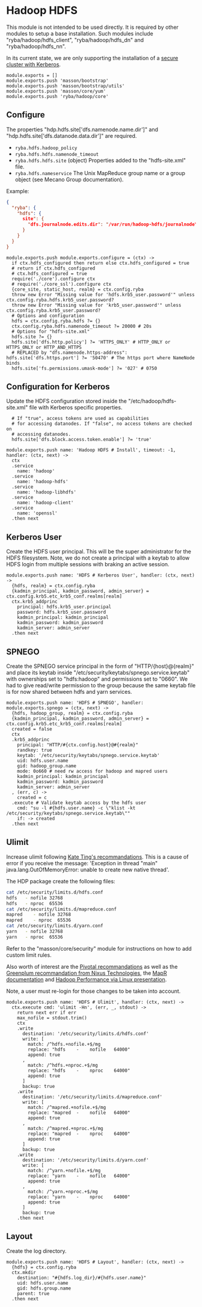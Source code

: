 
# Hadoop HDFS

This module is not intended to be used directly. It is required by other modules to
setup a base installation. Such modules include "ryba/hadoop/hdfs_client",
"ryba/hadoop/hdfs_dn" and "ryba/hadoop/hdfs_nn".

In its current state, we are only supporting the installation of a
[secure cluster with Kerberos][secure].

[secure]: http://hadoop.apache.org/docs/current/hadoop-project-dist/hadoop-common/SecureMode.html

    module.exports = []
    module.exports.push 'masson/bootstrap'
    module.exports.push 'masson/bootstrap/utils'
    module.exports.push 'masson/core/yum'
    module.exports.push 'ryba/hadoop/core'

## Configure

The properties "hdp.hdfs.site['dfs.namenode.name.dir']" and
"hdp.hdfs.site['dfs.datanode.data.dir']" are required.

*   `ryba.hdfs.hadoop_policy`
*   `ryba.hdfs.hdfs.namenode_timeout`
*   `ryba.hdfs.hdfs.site` (object)
    Properties added to the "hdfs-site.xml" file.
*   `ryba.hdfs.nameservice`
    The Unix MapReduce group name or a group object (see Mecano Group documentation).

Example:

```json
{
  "ryba": {
    "hdfs": {
      site": {
        "dfs.journalnode.edits.dir": "/var/run/hadoop-hdfs/journalnode\_edit\_dir"
      }
    }
  }
}
```

    module.exports.push module.exports.configure = (ctx) ->
      if ctx.hdfs_configured then return else ctx.hdfs_configured = true
      # return if ctx.hdfs_configured
      # ctx.hdfs_configured = true
      require('./core').configure ctx
      # require('./core_ssl').configure ctx
      {core_site, static_host, realm} = ctx.config.ryba
      throw new Error "Missing value for 'hdfs.krb5_user.password'" unless ctx.config.ryba.hdfs.krb5_user.password?
      throw new Error "Missing value for 'krb5_user.password'" unless ctx.config.ryba.krb5_user.password?
      # Options and configuration
      hdfs = ctx.config.ryba.hdfs ?= {}
      ctx.config.ryba.hdfs.namenode_timeout ?= 20000 # 20s
      # Options for "hdfs-site.xml"
      hdfs.site ?= {}
      hdfs.site['dfs.http.policy'] ?= 'HTTPS_ONLY' # HTTP_ONLY or HTTPS_ONLY or HTTP_AND_HTTPS
      # REPLACED by "dfs.namenode.https-address": hdfs.site['dfs.https.port'] ?= '50470' # The https port where NameNode binds
      hdfs.site['fs.permissions.umask-mode'] ?= '027' # 0750

## Configuration for Kerberos

Update the HDFS configuration stored inside the "/etc/hadoop/hdfs-site.xml" file
with Kerberos specific properties.

      # If "true", access tokens are used as capabilities
      # for accessing datanodes. If "false", no access tokens are checked on
      # accessing datanodes.
      hdfs.site['dfs.block.access.token.enable'] ?= 'true'

    module.exports.push name: 'Hadoop HDFS # Install', timeout: -1, handler: (ctx, next) ->
      ctx
      .service
        name: 'hadoop'
      .service
        name: 'hadoop-hdfs'
      .service
        name: 'hadoop-libhdfs'
      .service
        name: 'hadoop-client'
      .service
        name: 'openssl'
      .then next

## Kerberos User

Create the HDFS user principal. This will be the super administrator for the HDFS
filesystem. Note, we do not create a principal with a keytab to allow HDFS login
from multiple sessions with braking an active session.

    module.exports.push name: 'HDFS # Kerberos User', handler: (ctx, next) ->
      {hdfs, realm} = ctx.config.ryba
      {kadmin_principal, kadmin_password, admin_server} = ctx.config.krb5.etc_krb5_conf.realms[realm]
      ctx.krb5_addprinc
        principal: hdfs.krb5_user.principal
        password: hdfs.krb5_user.password
        kadmin_principal: kadmin_principal
        kadmin_password: kadmin_password
        kadmin_server: admin_server
      .then next

## SPNEGO

Create the SPNEGO service principal in the form of "HTTP/{host}@{realm}" and place its
keytab inside "/etc/security/keytabs/spnego.service.keytab" with ownerships set to "hdfs:hadoop"
and permissions set to "0660". We had to give read/write permission to the group because the
same keytab file is for now shared between hdfs and yarn services.

    module.exports.push name: 'HDFS # SPNEGO', handler: module.exports.spnego = (ctx, next) ->
      {hdfs, hadoop_group, realm} = ctx.config.ryba
      {kadmin_principal, kadmin_password, admin_server} = ctx.config.krb5.etc_krb5_conf.realms[realm]
      created = false
      ctx
      .krb5_addprinc
        principal: "HTTP/#{ctx.config.host}@#{realm}"
        randkey: true
        keytab: '/etc/security/keytabs/spnego.service.keytab'
        uid: hdfs.user.name
        gid: hadoop_group.name
        mode: 0o660 # need rw access for hadoop and mapred users
        kadmin_principal: kadmin_principal
        kadmin_password: kadmin_password
        kadmin_server: admin_server
      , (err, c) ->
        created = c
      .execute # Validate keytab access by the hdfs user
        cmd: "su -l #{hdfs.user.name} -c \"klist -kt /etc/security/keytabs/spnego.service.keytab\""
        if: -> created
      .then next

## Ulimit

Increase ulimit following [Kate Ting's recommandations][kate]. This is a cause
of error if you receive the message: 'Exception in thread "main" java.lang.OutOfMemoryError: unable to create new native thread'.

The HDP package create the following files:

```bash
cat /etc/security/limits.d/hdfs.conf
hdfs   - nofile 32768
hdfs   - nproc  65536
cat /etc/security/limits.d/mapreduce.conf
mapred    - nofile 32768
mapred    - nproc  65536
cat /etc/security/limits.d/yarn.conf
yarn   - nofile 32768
yarn   - nproc  65536
```

Refer to the "masson/core/security" module for instructions on how to add custom
limit rules.

Also worth of interest are the [Pivotal recommandations][hawq] as well as the
[Greenplum recommandation from Nixus Technologies][greenplum], the
[MapR documentation][mapr] and [Hadoop Performance via Linux presentation][hpl].

Note, a user must re-login for those changes to be taken into account.

    module.exports.push name: 'HDFS # Ulimit', handler: (ctx, next) ->
      ctx.execute cmd: 'ulimit -Hn', (err, _, stdout) ->
        return next err if err
        max_nofile = stdout.trim()
        ctx
        .write
          destination: '/etc/security/limits.d/hdfs.conf'
          write: [
            match: /^hdfs.+nofile.+$/mg
            replace: "hdfs    -    nofile   64000"
            append: true
          ,
            match: /^hdfs.+nproc.+$/mg
            replace: "hdfs    -    nproc    64000"
            append: true
          ]
          backup: true
        .write
          destination: '/etc/security/limits.d/mapreduce.conf'
          write: [
            match: /^mapred.+nofile.+$/mg
            replace: "mapred  -    nofile   64000"
            append: true
          ,
            match: /^mapred.+nproc.+$/mg
            replace: "mapred  -    nproc    64000"
            append: true
          ]
          backup: true
        .write
          destination: '/etc/security/limits.d/yarn.conf'
          write: [
            match: /^yarn.+nofile.+$/mg
            replace: "yarn    -    nofile   64000"
            append: true
          ,
            match: /^yarn.+nproc.+$/mg
            replace: "yarn    -    nproc    64000"
            append: true
          ]
          backup: true
        .then next

## Layout

Create the log directory.

    module.exports.push name: 'HDFS # Layout', handler: (ctx, next) ->
      {hdfs} = ctx.config.ryba
      ctx.mkdir
        destination: "#{hdfs.log_dir}/#{hdfs.user.name}"
        uid: hdfs.user.name
        gid: hdfs.group.name
        parent: true
      .then next

[hdfs_secure]: http://hadoop.apache.org/docs/r2.4.1/hadoop-project-dist/hadoop-common/SecureMode.html#DataNode
[hawq]: http://docs.gopivotal.com/pivotalhd/InstallingHAWQ.html
[greenplum]: http://nixustechnologies.com/2014/03/31/install-greenplum-community-edition/
[mapr]: http://doc.mapr.com/display/MapR/Preparing+Each+Node
[hpl]: http://www.slideshare.net/technmsg/improving-hadoop-performancevialinux
[kate]: http://fr.slideshare.net/cloudera/hadoop-troubleshooting-101-kate-ting-cloudera
